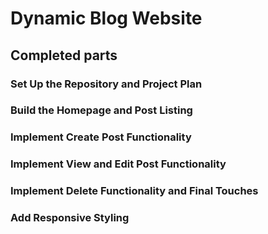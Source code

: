 # Dynamic Blog Website

## Completed parts

### Set Up the Repository and Project Plan

### Build the Homepage and Post Listing

### Implement Create Post Functionality

### Implement View and Edit Post Functionality

### Implement Delete Functionality and Final Touches

### Add Responsive Styling
